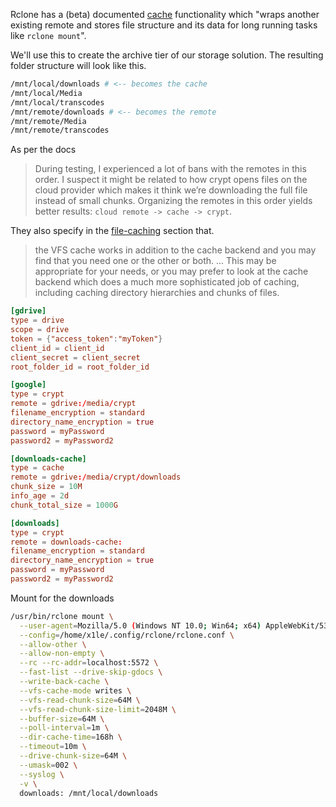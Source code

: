 Rclone has a (beta) documented [cache](https://rclone.org/cache/) functionality which "wraps another existing remote and stores file structure and its data for long running tasks like `rclone mount`".

We'll use this to create the archive tier of our storage solution. The resulting folder structure will look like this.

```bash
/mnt/local/downloads # <-- becomes the cache
/mnt/local/Media
/mnt/local/transcodes
/mnt/remote/downloads # <-- becomes the remote
/mnt/remote/Media
/mnt/remote/transcodes
```

As per the docs

>During testing, I experienced a lot of bans with the remotes in this order. I suspect it might be related to how crypt opens files on the cloud provider which makes it think we’re downloading the full file instead of small chunks. Organizing the remotes in this order yields better results: `cloud remote -> cache -> crypt`.

They also specify in the [file-caching](https://rclone.org/commands/rclone_mount/#file-caching) section that.

>the VFS cache works in addition to the cache backend and you may find that you need one or the other or both.
>... This may be appropriate for your needs, or you may prefer to look at the cache backend which does a much more sophisticated job of caching, including caching directory hierarchies and chunks of files.

```conf
[gdrive]
type = drive
scope = drive
token = {"access_token":"myToken"}
client_id = client_id
client_secret = client_secret
root_folder_id = root_folder_id

[google]
type = crypt
remote = gdrive:/media/crypt
filename_encryption = standard
directory_name_encryption = true
password = myPassword
password2 = myPassword2

[downloads-cache]
type = cache
remote = gdrive:/media/crypt/downloads
chunk_size = 10M
info_age = 2d
chunk_total_size = 1000G

[downloads]
type = crypt
remote = downloads-cache:
filename_encryption = standard
directory_name_encryption = true
password = myPassword
password2 = myPassword2
```

Mount for the downloads

```bash
/usr/bin/rclone mount \
  --user-agent=Mozilla/5.0 (Windows NT 10.0; Win64; x64) AppleWebKit/537.36 (KHTML, like Gecko) Chrome/74.0.3729.131 Safari/537.36 \
  --config=/home/x1le/.config/rclone/rclone.conf \
  --allow-other \
  --allow-non-empty \
  --rc --rc-addr=localhost:5572 \
  --fast-list --drive-skip-gdocs \
  --write-back-cache \
  --vfs-cache-mode writes \
  --vfs-read-chunk-size=64M \
  --vfs-read-chunk-size-limit=2048M \
  --buffer-size=64M \
  --poll-interval=1m \
  --dir-cache-time=168h \
  --timeout=10m \
  --drive-chunk-size=64M \
  --umask=002 \
  --syslog \
  -v \
  downloads: /mnt/local/downloads
```